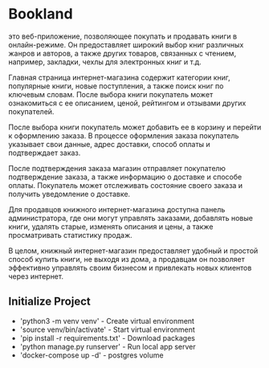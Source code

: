 # Bookland

это веб-приложение, позволяющее покупать и продавать книги в онлайн-режиме. Он предоставляет широкий выбор книг различных жанров и авторов, а также других товаров, связанных с чтением, например, закладки, чехлы для электронных книг и т.д.

Главная страница интернет-магазина содержит категории книг, популярные книги, новые поступления, а также поиск книг по ключевым словам. После выбора книги покупатель может ознакомиться с ее описанием, ценой, рейтингом и отзывами других покупателей.

После выбора книги покупатель может добавить ее в корзину и перейти к оформлению заказа. В процессе оформления заказа покупатель указывает свои данные, адрес доставки, способ оплаты и подтверждает заказ.

После подтверждения заказа магазин отправляет покупателю подтверждение заказа, а также информацию о доставке и способе оплаты. Покупатель может отслеживать состояние своего заказа и получить уведомление о доставке.

Для продавцов книжного интернет-магазина доступна панель администратора, где они могут управлять заказами, добавлять новые книги, удалять старые, изменять описания и цены, а также просматривать статистику продаж.

В целом, книжный интернет-магазин предоставляет удобный и простой способ купить книги, не выходя из дома, а продавцам он позволяет эффективно управлять своим бизнесом и привлекать новых клиентов через интернет.

## Initialize Project



- 'python3 -m venv venv' - Create virtual environment
- 'source venv/bin/activate' - Start virtual environment
- 'pip install -r requirements.txt' - Download packages
- 'python manage.py runserver' - Run local app server
- 'docker-compose up -d' - postgres volume
